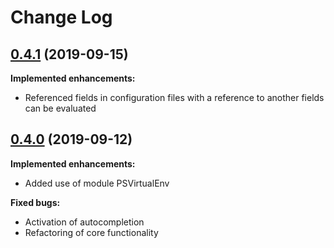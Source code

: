 # Change Log

## [0.4.1](https://github.com/wbrandenburger/PSPocs/tree/0.4.1) (2019-09-15)

**Implemented enhancements:**

- Referenced fields in configuration files with a reference to another fields can be evaluated

## [0.4.0](https://github.com/wbrandenburger/PSPocs/tree/0.4.0) (2019-09-12)

**Implemented enhancements:**

- Added use of module PSVirtualEnv

**Fixed bugs:**

- Activation of autocompletion
- Refactoring of core functionality
